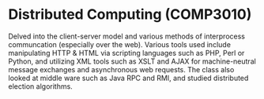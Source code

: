 # Distributed Computing (COMP3010)
Delved into the client-server model and various methods of interprocess communcation (especially over the web). Various tools used include manipulating HTTP & HTML via scripting languages such as PHP, Perl or Python, and utilizing XML tools such as XSLT and AJAX for machine-neutral message exchanges and asynchronous web requests. The class also looked at middle ware such as Java RPC and RMI, and studied distributed election algorithms.